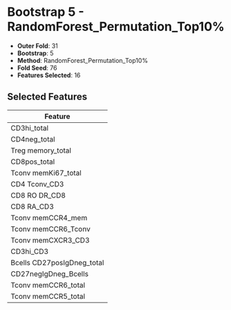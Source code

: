 # Bootstrap 5 - RandomForest_Permutation_Top10%

- **Outer Fold**: 31
- **Bootstrap**: 5
- **Method**: RandomForest_Permutation_Top10%
- **Fold Seed**: 76
- **Features Selected**: 16

## Selected Features

| Feature |
|---------|
| CD3hi_total |
| CD4neg_total |
| Treg memory_total |
| CD8pos_total |
| Tconv memKi67_total |
| CD4 Tconv_CD3 |
| CD8 RO DR_CD8 |
| CD8 RA_CD3 |
| Tconv memCCR4_mem |
| Tconv memCCR6_Tconv |
| Tconv memCXCR3_CD3 |
| CD3hi_CD3 |
| Bcells CD27posIgDneg_total |
| CD27negIgDneg_Bcells |
| Tconv memCCR6_total |
| Tconv memCCR5_total |
